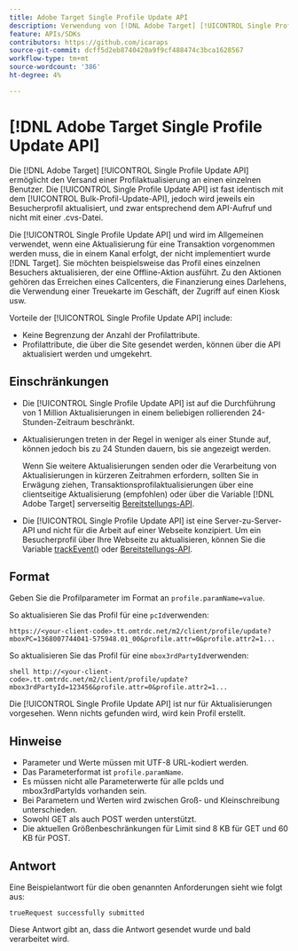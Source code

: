 ```yaml
---
title: Adobe Target Single Profile Update API
description: Verwendung von [!DNL Adobe Target] [!UICONTROL Single Profile Update API] , um die Profildaten eines einzelnen Besuchers an [!DNL Target].
feature: APIs/SDKs
contributors: https://github.com/icaraps
source-git-commit: dcff5d2eb8740420a9f9cf488474c3bca1628567
workflow-type: tm+mt
source-wordcount: '386'
ht-degree: 4%

---
```


# [!DNL Adobe Target Single Profile Update API]

Die [!DNL Adobe Target] [!UICONTROL Single Profile Update API] ermöglicht den Versand einer Profilaktualisierung an einen einzelnen Benutzer. Die [!UICONTROL Single Profile Update API] ist fast identisch mit dem [!UICONTROL Bulk-Profil-Update-API], jedoch wird jeweils ein Besucherprofil aktualisiert, und zwar entsprechend dem API-Aufruf und nicht mit einer .cvs-Datei.

Die [!UICONTROL Single Profile Update API] und wird im Allgemeinen verwendet, wenn eine Aktualisierung für eine Transaktion vorgenommen werden muss, die in einem Kanal erfolgt, der nicht implementiert wurde [!DNL Target]. Sie möchten beispielsweise das Profil eines einzelnen Besuchers aktualisieren, der eine Offline-Aktion ausführt. Zu den Aktionen gehören das Erreichen eines Callcenters, die Finanzierung eines Darlehens, die Verwendung einer Treuekarte im Geschäft, der Zugriff auf einen Kiosk usw.

Vorteile der [!UICONTROL Single Profile Update API] include:

* Keine Begrenzung der Anzahl der Profilattribute.
* Profilattribute, die über die Site gesendet werden, können über die API aktualisiert werden und umgekehrt.

## Einschränkungen 

* Die [!UICONTROL Single Profile Update API] ist auf die Durchführung von 1 Million Aktualisierungen in einem beliebigen rollierenden 24-Stunden-Zeitraum beschränkt.
* Aktualisierungen treten in der Regel in weniger als einer Stunde auf, können jedoch bis zu 24 Stunden dauern, bis sie angezeigt werden.

  Wenn Sie weitere Aktualisierungen senden oder die Verarbeitung von Aktualisierungen in kürzeren Zeitrahmen erfordern, sollten Sie in Erwägung ziehen, Transaktionsprofilaktualisierungen über eine clientseitige Aktualisierung (empfohlen) oder über die Variable [!DNL Adobe Target] serverseitig [Bereitstellungs-API](/help/dev/implement/delivery-api/overview.md).

* Die [!UICONTROL Single Profile Update API] ist eine Server-zu-Server-API und nicht für die Arbeit auf einer Webseite konzipiert. Um ein Besucherprofil über Ihre Webseite zu aktualisieren, können Sie die Variable [trackEvent()](/help/dev/implement/client-side/atjs/atjs-functions/adobe-target-trackevent.md) oder [Bereitstellungs-API](/help/dev/implement/delivery-api/overview.md).

## Format

Geben Sie die Profilparameter im Format an `profile.paramName=value`.

So aktualisieren Sie das Profil für eine `pcId`verwenden:

``````
https://<your-client-code>.tt.omtrdc.net/m2/client/profile/update?mboxPC=1368007744041-575948.01_00&profile.attr=0&profile.attr2=1...
``````

So aktualisieren Sie das Profil für eine `mbox3rdPartyId`verwenden:

``````
shell http://<your-client-code>.tt.omtrdc.net/m2/client/profile/update?mbox3rdPartyId=123456&profile.attr=0&profile.attr2=1...
``````

Die [!UICONTROL Single Profile Update API] ist nur für Aktualisierungen vorgesehen. Wenn nichts gefunden wird, wird kein Profil erstellt.

## Hinweise

* Parameter und Werte müssen mit UTF-8 URL-kodiert werden.
* Das Parameterformat ist `profile.paramName`.
* Es müssen nicht alle Parameterwerte für alle pcIds und mbox3rdPartyIds vorhanden sein.
* Bei Parametern und Werten wird zwischen Groß- und Kleinschreibung unterschieden.
* Sowohl GET als auch POST werden unterstützt.
* Die aktuellen Größenbeschränkungen für Limit sind 8 KB für GET und 60 KB für POST.

## Antwort

Eine Beispielantwort für die oben genannten Anforderungen sieht wie folgt aus:

`trueRequest successfully submitted`

Diese Antwort gibt an, dass die Antwort gesendet wurde und bald verarbeitet wird.